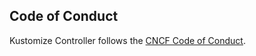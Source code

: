 ## Code of Conduct

Kustomize Controller follows the [CNCF Code of Conduct](https://github.com/cncf/foundation/blob/master/code-of-conduct.md).
